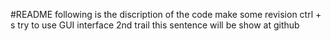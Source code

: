 #README
following is the discription
of the code
make some revision
ctrl + s
try to use GUI interface
2nd trail
this sentence will be show at github
